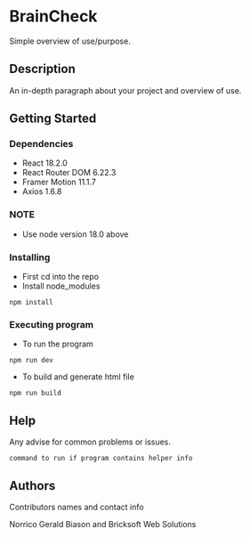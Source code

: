 # BrainCheck

Simple overview of use/purpose.

## Description

An in-depth paragraph about your project and overview of use.

## Getting Started

### Dependencies

* React 18.2.0
* React Router DOM 6.22.3
* Framer Motion 11.1.7
* Axios 1.6.8

### NOTE
* Use node version 18.0 above 

### Installing

* First cd into the repo
* Install node_modules
```
npm install
```

### Executing program

* To run the program
```
npm run dev
```
* To build and generate html file
```
npm run build
```

## Help

Any advise for common problems or issues.
```
command to run if program contains helper info
```

## Authors

Contributors names and contact info

Norrico Gerald Biason and Bricksoft Web Solutions
